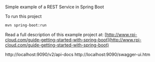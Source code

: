 #
Simple example of a REST Service in Spring Boot

To run this project
```bash
mvn spring-boot:run
```

Read a full description of this example project at: [http://www.rpi-cloud.com/guide-getting-started-with-spring-boot](http://www.rpi-cloud.com/guide-getting-started-with-spring-boot)

http://localhost:9090/v2/api-docs
http://localhost:9090/swagger-ui.htm
